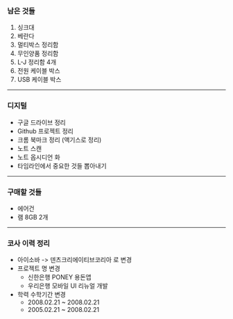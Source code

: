 ### 남은 것들

1. 싱크대
2. 베란다
3. 멀티박스 정리함
4. 무인양품 정리함
5. L-J 정리함 4개
6. 전원 케이블 박스
7. USB 케이블 박스

---

### 디지털

- 구글 드라이브 정리
- Github 프로젝트 정리
- 크롬 북마크 정리 (액기스로 정리)
- 노트 스캔
- 노트 옵시디언 화
- 타임라인에서 중요한 것들 뽑아내기


---

### 구매할 것들

- 에어건
- 램 8GB 2개

---

### 코사 이력 정리

- 아이소바 -> 덴츠크리에이티브코리아 로 변경
- 프로젝트 명 변경
	- 신한은행 PONEY 용돈앱
	- 우리은행 모바일 UI 리뉴얼 개발
- 학력 수학기간 변경
	- 2008.02.21 ~ 2008.02.21
	- 2005.02.21 ~ 2008.02.21




